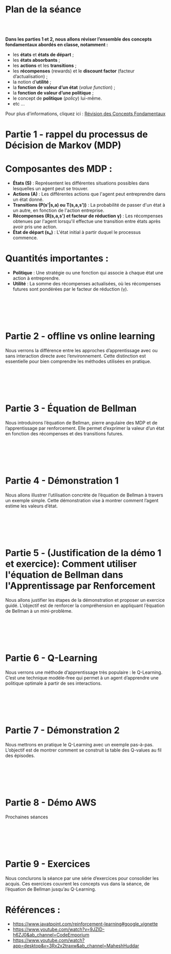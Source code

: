 
# Plan de la séance


<br/>
<br/>




**Dans les parties 1 et 2, nous allons réviser l’ensemble des concepts fondamentaux abordés en classe, notamment :**  
- les **états** et **états de départ** ;  
- les **états absorbants** ;  
- les **actions** et les **transitions** ;  
- les **récompenses** (rewards) et le **discount factor** (facteur d’actualisation) ;  
- la notion d’**utilité** ;  
- la **fonction de valeur d’un état** (*value function*) ;  
- la **fonction de valeur d’une politique** ;  
- le concept de **politique** (*policy*) lui-même.
- etc ...


Pour plus d'informations, cliquez ici : [Révision des Concepts Fondamentaux](./concepts/recap-concepts-rl.md)



# Partie 1 - rappel du processus de Décision de Markov (MDP)


# Composantes des MDP :
- **États (S)** : Représentent les différentes situations possibles dans lesquelles un agent peut se trouver.
- **Actions (A)** : Les différentes actions que l'agent peut entreprendre dans un état donné.
- **Transitions (P(s'|s,a) ou T(s,a,s'))** : La probabilité de passer d'un état à un autre, en fonction de l'action entreprise.
- **Récompenses (R(s,a,s') et facteur de réduction γ)** : Les récompenses obtenues par l'agent lorsqu'il effectue une transition entre états après avoir pris une action.
- **État de départ (s₀)** : L'état initial à partir duquel le processus commence.

# Quantités importantes :
- **Politique** : Une stratégie ou une fonction qui associe à chaque état une action à entreprendre.
- **Utilité** : La somme des récompenses actualisées, où les récompenses futures sont pondérées par le facteur de réduction (γ).


<br/>
<br/>
<br/>
<br/>

# Partie 2 - offline vs online learning

Nous verrons la différence entre les approches d’apprentissage avec ou sans interaction directe avec l’environnement.
Cette distinction est essentielle pour bien comprendre les méthodes utilisées en pratique.


<br/>
<br/>
<br/>
<br/>


# Partie 3 - Équation de Bellman 

Nous introduirons l’équation de Bellman, pierre angulaire des MDP et de l’apprentissage par renforcement.
Elle permet d’exprimer la valeur d’un état en fonction des récompenses et des transitions futures.



<br/>
<br/>
<br/>
<br/>


# Partie 4 - Démonstration 1

Nous allons illustrer l’utilisation concrète de l’équation de Bellman à travers un exemple simple.
Cette démonstration vise à montrer comment l’agent estime les valeurs d’état.



<br/>
<br/>
<br/>
<br/>



# Partie 5 - (Justification de la démo 1 et exercice): Comment utiliser l'équation de Bellman dans l'Apprentissage par Renforcement

Nous allons justifier les étapes de la démonstration et proposer un exercice guidé.
L’objectif est de renforcer la compréhension en appliquant l’équation de Bellman à un mini-problème.



<br/>
<br/>
<br/>
<br/>


# Partie 6 - Q-Learning

Nous verrons une méthode d’apprentissage très populaire : le Q-Learning.
C’est une technique modèle-free qui permet à un agent d’apprendre une politique optimale à partir de ses interactions.



<br/>
<br/>
<br/>
<br/>



# Partie 7 - Démonstration 2


Nous mettrons en pratique le Q-Learning avec un exemple pas-à-pas.
L’objectif est de montrer comment se construit la table des Q-values au fil des épisodes.


<br/>
<br/>
<br/>
<br/>


# Partie 8 - Démo AWS

Prochaines séances



<br/>
<br/>
<br/>
<br/>


# Partie 9 - Exercices

Nous conclurons la séance par une série d’exercices pour consolider les acquis.
Ces exercices couvrent les concepts vus dans la séance, de l’équation de Bellman jusqu’au Q-Learning.





# Références : 

- https://www.javatpoint.com/reinforcement-learning#google_vignette
- https://www.youtube.com/watch?v=9JZID-h6ZJ0&ab_channel=CodeEmporium
- https://www.youtube.com/watch?app=desktop&v=3Rx2x2traxw&ab_channel=MaheshHuddar
